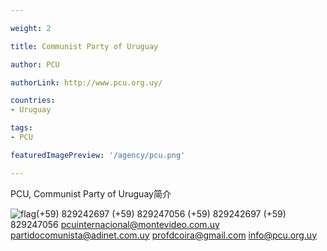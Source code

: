 ```yaml
---

weight: 2

title: Communist Party of Uruguay

author: PCU

authorLink: http://www.pcu.org.uy/ 

countries: 
- Uruguay

tags: 
- PCU

featuredImagePreview: '/agency/pcu.png'

---
```


PCU, Communist Party of Uruguay简介 

<!--more-->

![flag](/agency/pcu.png)(+59) 829242697 (+59) 829247056 (+59) 829242697 (+59) 829247056 pcuinternacional@montevideo.com.uy partidocomunista@adinet.com.uy profdcoira@gmail.com info@pcu.org.uy